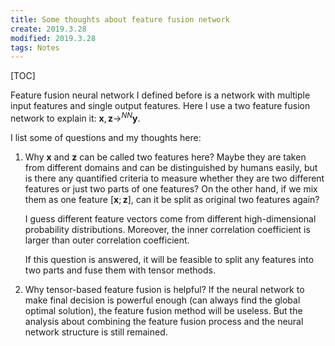 ```yaml
---
title: Some thoughts about feature fusion network
create: 2019.3.28
modified: 2019.3.28
tags: Notes
---
```

[TOC]

Feature fusion neural network I defined before is a network with multiple input features and single output features.
Here I use a two feature fusion network to explain it: $\mathbf{x}, \mathbf{z} \rightarrow^{NN} \mathbf{y}$.

I list some of questions and my thoughts here:

1. Why $\mathbf{x}$ and $\mathbf{z}$ can be called two features here? Maybe they are taken from different
domains and can be distinguished by humans easily, but is there any quantified criteria to measure
whether they are two different features or just two parts of one features? On the other hand, if we mix them
as one feature $[\mathbf{x};\mathbf{z}]$, can it be split as original two features again?

    I guess different feature vectors come from different high-dimensional probability distributions.
    Moreover, the inner correlation coefficient is larger than outer correlation coefficient.

    If this question is answered, it will be feasible to split any features into two parts and fuse them with tensor
    methods.

2. Why tensor-based feature fusion is helpful? If the neural network to make final decision is powerful enough
(can always find the global optimal solution), the feature fusion method will be useless. But the analysis about combining the feature fusion process and the neural network structure is still remained.

